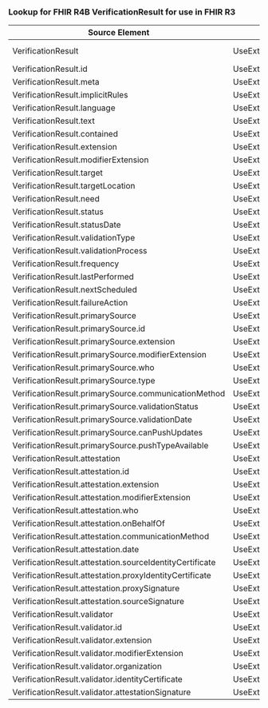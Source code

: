 ### Lookup for FHIR R4B VerificationResult for use in FHIR R3

| Source Element | Usage | Target |
| -------------- | ----- | ------ |
| VerificationResult | UseExtension | http://hl7.org/fhir/4.3/StructureDefinition/extension-VerificationResult |
| VerificationResult.id | UseExtensionFromAncestor | - |
| VerificationResult.meta | UseExtensionFromAncestor | - |
| VerificationResult.implicitRules | UseExtensionFromAncestor | - |
| VerificationResult.language | UseExtensionFromAncestor | - |
| VerificationResult.text | UseExtensionFromAncestor | - |
| VerificationResult.contained | UseExtensionFromAncestor | - |
| VerificationResult.extension | UseExtensionFromAncestor | - |
| VerificationResult.modifierExtension | UseExtensionFromAncestor | - |
| VerificationResult.target | UseExtensionFromAncestor | - |
| VerificationResult.targetLocation | UseExtensionFromAncestor | - |
| VerificationResult.need | UseExtensionFromAncestor | - |
| VerificationResult.status | UseExtensionFromAncestor | - |
| VerificationResult.statusDate | UseExtensionFromAncestor | - |
| VerificationResult.validationType | UseExtensionFromAncestor | - |
| VerificationResult.validationProcess | UseExtensionFromAncestor | - |
| VerificationResult.frequency | UseExtensionFromAncestor | - |
| VerificationResult.lastPerformed | UseExtensionFromAncestor | - |
| VerificationResult.nextScheduled | UseExtensionFromAncestor | - |
| VerificationResult.failureAction | UseExtensionFromAncestor | - |
| VerificationResult.primarySource | UseExtensionFromAncestor | - |
| VerificationResult.primarySource.id | UseExtensionFromAncestor | - |
| VerificationResult.primarySource.extension | UseExtensionFromAncestor | - |
| VerificationResult.primarySource.modifierExtension | UseExtensionFromAncestor | - |
| VerificationResult.primarySource.who | UseExtensionFromAncestor | - |
| VerificationResult.primarySource.type | UseExtensionFromAncestor | - |
| VerificationResult.primarySource.communicationMethod | UseExtensionFromAncestor | - |
| VerificationResult.primarySource.validationStatus | UseExtensionFromAncestor | - |
| VerificationResult.primarySource.validationDate | UseExtensionFromAncestor | - |
| VerificationResult.primarySource.canPushUpdates | UseExtensionFromAncestor | - |
| VerificationResult.primarySource.pushTypeAvailable | UseExtensionFromAncestor | - |
| VerificationResult.attestation | UseExtensionFromAncestor | - |
| VerificationResult.attestation.id | UseExtensionFromAncestor | - |
| VerificationResult.attestation.extension | UseExtensionFromAncestor | - |
| VerificationResult.attestation.modifierExtension | UseExtensionFromAncestor | - |
| VerificationResult.attestation.who | UseExtensionFromAncestor | - |
| VerificationResult.attestation.onBehalfOf | UseExtensionFromAncestor | - |
| VerificationResult.attestation.communicationMethod | UseExtensionFromAncestor | - |
| VerificationResult.attestation.date | UseExtensionFromAncestor | - |
| VerificationResult.attestation.sourceIdentityCertificate | UseExtensionFromAncestor | - |
| VerificationResult.attestation.proxyIdentityCertificate | UseExtensionFromAncestor | - |
| VerificationResult.attestation.proxySignature | UseExtensionFromAncestor | - |
| VerificationResult.attestation.sourceSignature | UseExtensionFromAncestor | - |
| VerificationResult.validator | UseExtensionFromAncestor | - |
| VerificationResult.validator.id | UseExtensionFromAncestor | - |
| VerificationResult.validator.extension | UseExtensionFromAncestor | - |
| VerificationResult.validator.modifierExtension | UseExtensionFromAncestor | - |
| VerificationResult.validator.organization | UseExtensionFromAncestor | - |
| VerificationResult.validator.identityCertificate | UseExtensionFromAncestor | - |
| VerificationResult.validator.attestationSignature | UseExtensionFromAncestor | - |
